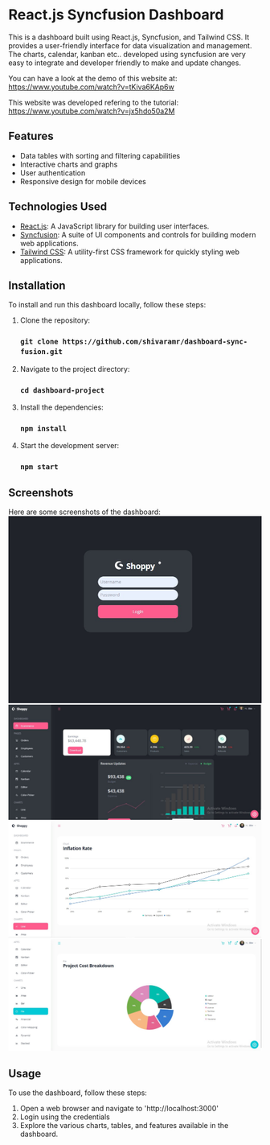 # React.js Syncfusion Dashboard

This is a dashboard built using React.js, Syncfusion, and Tailwind CSS. It provides a user-friendly interface for data visualization and management. The charts, calendar, kanban etc.. developed using syncfusion are very easy to integrate and developer friendly to make and update changes.

You can have a look at the demo of this website at: https://www.youtube.com/watch?v=tKiva6KAp6w

This website was developed refering to the tutorial: https://www.youtube.com/watch?v=jx5hdo50a2M
## Features

- Data tables with sorting and filtering capabilities
- Interactive charts and graphs
- User authentication
- Responsive design for mobile devices

## Technologies Used
- [React.js](https://reactjs.org/): A JavaScript library for building user interfaces.
- [Syncfusion](https://www.syncfusion.com/): A suite of UI components and controls for building modern web applications.
- [Tailwind CSS](https://tailwindcss.com/): A utility-first CSS framework for quickly styling web applications.

## Installation
To install and run this dashboard locally, follow these steps:
1. Clone the repository:
    ### `git clone https://github.com/shivaramr/dashboard-sync-fusion.git`
2. Navigate to the project directory:
    ### `cd dashboard-project`
3. Install the dependencies:
    ### `npm install`
4. Start the development server:
    ### `npm start`
## Screenshots
Here are some screenshots of the dashboard:
![Dashboard Screenshot 1](/public/assets/login.jpg)
![Dashboard Screenshot 2](/public/assets/dashboard_landing_page.jpg)
![Dashboard Screenshot 3](/public/assets/line_chart.jpg)
![Dashboard Screenshot 4](/public/assets/pie_chart.jpg)

## Usage
To use the dashboard, follow these steps:
1. Open a web browser and navigate to 'http://localhost:3000'
2. Login using the credentials
3. Explore the various charts, tables, and features available in the dashboard.